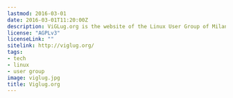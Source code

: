 ```yaml
---
lastmod: 2016-03-01
date: 2016-03-01T11:20:00Z
description: ViGLug.org is the website of the Linux User Group of Milan Est (Italy)
license: "AGPLv3"
licenseLink: ""
sitelink: http://viglug.org/
tags:
- tech
- linux
- user group
image: viglug.jpg
title: Viglug.org
---
```


